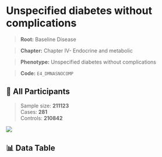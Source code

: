 # Unspecified diabetes without complications

> **Root:** Baseline Disease  

> **Chapter:** Chapter IV- Endocrine and metabolic  

> **Phenotype:** Unspecified diabetes without complications  

> **Code:** `E4_DMNASNOCOMP`

## 🧪 All Participants  
> Sample size: **211123**  
> Cases: **281**  
> Controls: **210842**
<img src="/Sensitive/Figures/ALL/Baseline/E4_DMNASNOCOMP.png"/>

## 📊 Data Table
<CsvTableMRF src="/Sensitive/Data/ALL/Baseline/LG_E4_DMNASNOCOMP.csv"/>

